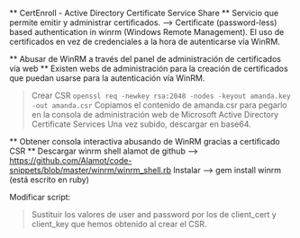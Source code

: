 ** CertEnroll - Active Directory Certificate Service Share **
Servicio que permite emitir y administrar certificados.
--> Certificate (password-less) based authentication in winrm (Windows Remote Management). El uso de certificados en vez de credenciales a la hora de autenticarse vía WinRM.

** Abusar de WinRM a través del panel de administración de certificados vía web **
Existen webs de administración para la creación de certificados que puedan usarse para la autenticación vía WinRM. 
>Crear CSR
>`openssl req -newkey rsa:2048 -nodes -keyout amanda.key -out amanda.csr`
>Copiamos el contenido de amanda.csr para pegarlo en la consola de administración web de Microsoft Active Directory Certificate Services
>Una vez subido, descargar en base64.

** Obtener consola interactiva abusando de WinRM gracias a certificado CSR **
Descargar winrm shell alamot de github --> https://github.com/Alamot/code-snippets/blob/master/winrm/winrm_shell.rb
Instalar --> gem install winrm (está escrito en ruby)

Modificar script:
> Sustituir los valores de user and password por los de client_cert y client_key que hemos obtenido al crear el CSR.